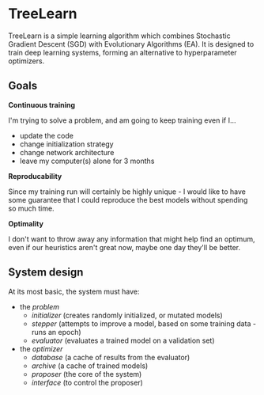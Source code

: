 # TreeLearn

TreeLearn is a simple learning algorithm which combines Stochastic Gradient Descent (SGD) with Evolutionary Algorithms (EA).
It is designed to train deep learning systems, forming an alternative to hyperparameter optimizers.

## Goals

**Continuous training**

I'm trying to solve a problem, and am going to keep training even if I...
 - update the code
 - change initialization strategy
 - change network architecture
 - leave my computer(s) alone for 3 months

**Reproducability**

Since my training run will certainly be highly unique - I would like to have some guarantee
that I could reproduce the best models without spending so much time.

**Optimality**

I don't want to throw away any information that might help find an optimum, even if our heuristics
aren't great now, maybe one day they'll be better.

## System design

At its most basic, the system must have:
 - the _problem_
   - _initializer_ (creates randomly initialized, or mutated models)
   - _stepper_ (attempts to improve a model, based on some training data - runs an epoch)
   - _evaluator_ (evaluates a trained model on a validation set)
 - the _optimizer_
   - _database_ (a cache of results from the evaluator)
   - _archive_ (a cache of trained models)
   - _proposer_ (the core of the system)
   - _interface_ (to control the proposer)
